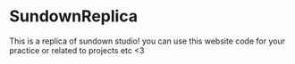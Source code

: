 # SundownReplica
This is a replica of sundown studio! you can use this website code for your practice or related to projects etc &lt;3
